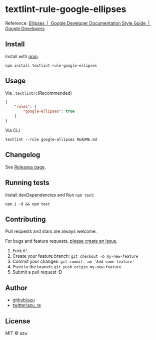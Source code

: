 # textlint-rule-google-ellipses

Reference: [Ellipses  |  Google Developer Documentation Style Guide  |  Google Developers](https://developers.google.com/style/ellipses "Ellipses  |  Google Developer Documentation Style Guide  |  Google Developers")

## Install

Install with [npm](https://www.npmjs.com/):

    npm install textlint-rule-google-ellipses

## Usage

Via `.textlintrc`(Recommended)

```json
{
    "rules": {
        "google-ellipses": true
    }
}
```

Via CLI

```
textlint --rule google-ellipses README.md
```


## Changelog

See [Releases page](https://github.com/textlint-rule/textlint-rule-preset-google/releases).

## Running tests

Install devDependencies and Run `npm test`:

    npm i -d && npm test

## Contributing

Pull requests and stars are always welcome.

For bugs and feature requests, [please create an issue](https://github.com/textlint-rule/textlint-rule-preset-google/issues).

1. Fork it!
2. Create your feature branch: `git checkout -b my-new-feature`
3. Commit your changes: `git commit -am 'Add some feature'`
4. Push to the branch: `git push origin my-new-feature`
5. Submit a pull request :D

## Author

- [github/azu](https://github.com/azu)
- [twitter/azu_re](https://twitter.com/azu_re)

## License

MIT © azu
